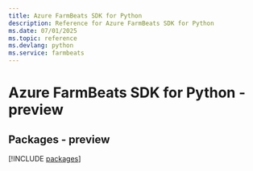 ```yaml
---
title: Azure FarmBeats SDK for Python
description: Reference for Azure FarmBeats SDK for Python
ms.date: 07/01/2025
ms.topic: reference
ms.devlang: python
ms.service: farmbeats
---
```

# Azure FarmBeats SDK for Python - preview
## Packages - preview
[!INCLUDE [packages](farmbeats-index.md)]